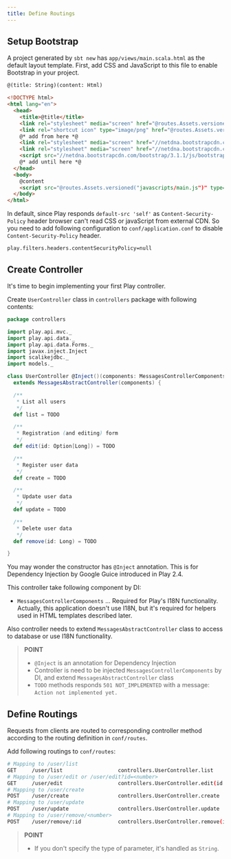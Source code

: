 ```yaml
---
title: Define Routings
---
```


## Setup Bootstrap

A project generated by `sbt new` has `app/views/main.scala.html` as the default layout template. First, add CSS and JavaScript to this file to enable Bootstrap in your project.

```html
@(title: String)(content: Html)

<!DOCTYPE html>
<html lang="en">
  <head>
    <title>@title</title>
    <link rel="stylesheet" media="screen" href="@routes.Assets.versioned("stylesheets/main.css")">
    <link rel="shortcut icon" type="image/png" href="@routes.Assets.versioned("images/favicon.png")">
    @* add from here *@
    <link rel="stylesheet" media="screen" href="//netdna.bootstrapcdn.com/bootstrap/3.1.1/css/bootstrap-theme.min.css">
    <link rel="stylesheet" media="screen" href="//netdna.bootstrapcdn.com/bootstrap/3.1.1/css/bootstrap.min.css">
    <script src="//netdna.bootstrapcdn.com/bootstrap/3.1.1/js/bootstrap.min.js" type="text/javascript"></script>
    @* add until here *@
  </head>
  <body>
    @content
    <script src="@routes.Assets.versioned("javascripts/main.js")" type="text/javascript"></script>
  </body>
</html>
```

In default, since Play responds `default-src 'self'` as `Content-Security-Policy` header browser can't read CSS or javaScript from external CDN. So you need to add following configuration to `conf/application.conf` to disable `Content-Security-Policy` header.

```
play.filters.headers.contentSecurityPolicy=null
```

## Create Controller

It's time to begin implementing your first Play controller.

Create `UserController` class in `controllers` package with following contents:

```scala
package controllers

import play.api.mvc._
import play.api.data._
import play.api.data.Forms._
import javax.inject.Inject
import scalikejdbc._
import models._

class UserController @Inject()(components: MessagesControllerComponents)
  extends MessagesAbstractController(components) {

  /**
   * List all users
   */
  def list = TODO

  /**
   * Registration (and editing) form
   */
  def edit(id: Option[Long]) = TODO

  /**
   * Register user data
   */
  def create = TODO

  /**
   * Update user data
   */
  def update = TODO

  /**
   * Delete user data
   */
  def remove(id: Long) = TODO

}
```

You may wonder the constructor has `@Inject` annotation. This is for Dependency Injection by Google Guice introduced in Play 2.4.

This controller take following component by DI:

- `MessagesControllerComponents` ... Required for Play's I18N functionality. Actually, this application doesn't use I18N, but it's required for helpers used in HTML templates described later.

Also controller needs to extend `MessagesAbstractController` class to access to database or use I18N functionality.

> **POINT**
>
> * `@Inject` is an annotation for Dependency Injection
> * Controller is need to be injected `MessagesControllerComponents` by DI, and extend `MessagesAbstractController` class
> * `TODO` methods responds `501 NOT_IMPLEMENTED` with a message: `Action not implemented yet.`

## Define Routings

Requests from clients are routed to corresponding controller method according to the routing definition in `conf/routes`.

Add following routings to `conf/routes`:

```bash
# Mapping to /user/list
GET     /user/list                  controllers.UserController.list
# Mapping to /user/edit or /user/edit?id=<number>
GET     /user/edit                  controllers.UserController.edit(id: Option[Long] ?= None)
# Mapping to /user/create
POST    /user/create                controllers.UserController.create
# Mapping to /user/update
POST    /user/update                controllers.UserController.update
# Mapping to /user/remove/<number>
POST    /user/remove/:id            controllers.UserController.remove(id: Long)
```

> **POINT**
>
> * If you don't specify the type of parameter, it's handled as `String`.
